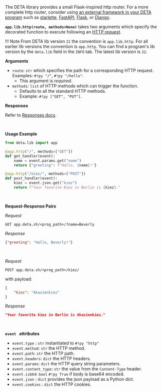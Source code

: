 
The DETA library provides a small Flask-inspired http router. For a more complete http router, consider using [an external framework in your DETA program](/web_frameworks/) such as [starlette](https://www.starlette.io/), [FastAPI](https://fastapi.tiangolo.com/), [Flask](https://palletsprojects.com/p/flask/), or [Django](https://www.djangoproject.com/).


**`app.lib.http(route, methods=None)`** takes two arguments which specify the decorated function to execute following an [HTTP request](/use/http).

!!! Note
    From DETA lib version `21` the convention is `app.lib.http`. 
    For all earlier lib versions the convention is `app.http`. You can find a program's lib version by the `deta.lib` field in the `INFO` tab.
    The latest lib version is `22`.

**Arguments**

* `route`: `str` which specifies the path for a corresponding HTTP request. Examples: `#!py "/"`, `#!py "/hello"`. 
    * This argument is *required*.
* `methods`: `list` of HTTP methods which can trigger the function. 
    * Defaults to all the standard HTTP methods. 
    * Example: `#!py ["GET", "PUT"]`.

**Responses**

Refer to [Responses docs](/lib/responses).

<br />

**Usage Example**

```python
from deta.lib import app

@app.http("/", methods=["GET"])
def get_handler(event):
    name = event.params.get("name")
    return {"greeting": f"Hallo, {name}!"}

@app.http("/kiez/", methods=["POST"])
def post_handler(event):
    kiez = event.json.get("kiez")
    return f"Your favorite Kiez in Berlin is {kiez}."
```

<br />

**Request-Response Pairs**

*Request*
```shell
GET app.deta.sh/<prog_path>/?name=Beverly
```

*Response*
```json
{"greeting": "Hallo, Beverly!"}
```

<br />

*Request*
```shell
POST app.deta.sh/<prog_path>/kiez/
```


with payload:
```json
{
    "kiez": "Akazienkiez"
}
```

*Response*
```json
"Your favorite kiez in Berlin is Akazienkiez."
```

<br />

**`event ` attributes**

- `event.type` : `str` instantiated to `#!py "http"`
- `event.method`: `str` the  HTTP method.
- `event.path`: `str` the HTTP path.
- `event.headers`: `dict` the HTTP headers.
- `event.params`: `dict` the HTTP query string parameters.
- `event.content_type`: `str` the value from the `Content-Type` header.
- `event.isb64`: `bool` `#!py True` if body is base64 encoded.
- `event.json` : `dict` provides the json payload as a Python dict.
- `event.cookies` : `dict` the HTTP cookies.